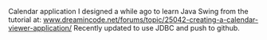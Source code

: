 Calendar application I designed a while ago to learn Java Swing from the tutorial at: www.dreamincode.net/forums/topic/25042-creating-a-calendar-viewer-application/ Recently updated to use JDBC and push to github.